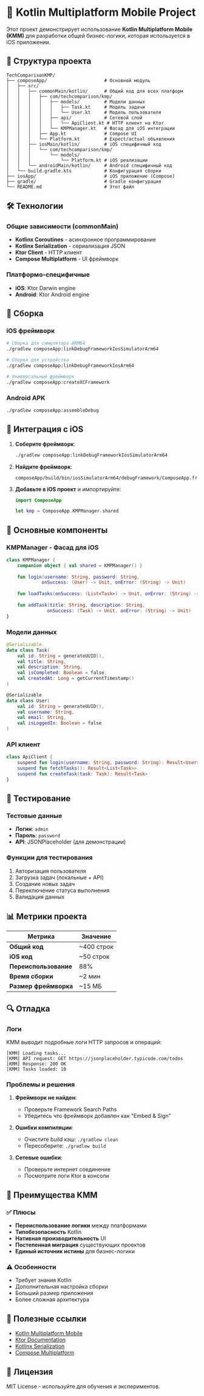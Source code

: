 # 🚀 Kotlin Multiplatform Mobile Project

Этот проект демонстрирует использование **Kotlin Multiplatform Mobile (KMM)** для разработки общей бизнес-логики, которая используется в iOS приложении.

## 📁 Структура проекта

```
TechComparisonKMP/
├── composeApp/                     # Основной модуль
│   ├── src/
│   │   ├── commonMain/kotlin/      # Общий код для всех платформ
│   │   │   ├── com/techcomparison/kmp/
│   │   │   │   ├── models/         # Модели данных
│   │   │   │   │   ├── Task.kt     # Модель задачи
│   │   │   │   │   └── User.kt     # Модель пользователя
│   │   │   │   ├── api/            # Сетевой слой
│   │   │   │   │   └── ApiClient.kt # HTTP клиент на Ktor
│   │   │   │   └── KMPManager.kt   # Фасад для iOS интеграции
│   │   │   ├── App.kt              # Compose UI
│   │   │   └── Platform.kt         # Expect/actual объявления
│   │   ├── iosMain/kotlin/         # iOS специфичный код
│   │   │   └── com/techcomparison/kmp/
│   │   │       └── models/
│   │   │           └── Platform.kt # iOS реализации
│   │   └── androidMain/kotlin/     # Android специфичный код
│   └── build.gradle.kts            # Конфигурация сборки
├── iosApp/                         # iOS приложение (Compose)
├── gradle/                         # Gradle конфигурация
└── README.md                       # Этот файл
```

## 🛠 Технологии

### Общие зависимости (commonMain)
- **Kotlinx Coroutines** - асинхронное программирование
- **Kotlinx Serialization** - сериализация JSON
- **Ktor Client** - HTTP клиент
- **Compose Multiplatform** - UI фреймворк

### Платформо-специфичные
- **iOS**: Ktor Darwin engine
- **Android**: Ktor Android engine

## 🔧 Сборка

### iOS фреймворк
```bash
# Сборка для симулятора ARM64
./gradlew composeApp:linkDebugFrameworkIosSimulatorArm64

# Сборка для устройства
./gradlew composeApp:linkDebugFrameworkIosArm64

# Универсальный фреймворк
./gradlew composeApp:createXCFramework
```

### Android APK
```bash
./gradlew composeApp:assembleDebug
```

## 📱 Интеграция с iOS

1. **Соберите фреймворк**:
   ```bash
   ./gradlew composeApp:linkDebugFrameworkIosSimulatorArm64
   ```

2. **Найдите фреймворк**:
   ```
   composeApp/build/bin/iosSimulatorArm64/debugFramework/ComposeApp.framework
   ```

3. **Добавьте в iOS проект** и импортируйте:
   ```swift
   import ComposeApp
   
   let kmp = ComposeApp.KMPManager.shared
   ```

## 🎯 Основные компоненты

### KMPManager - Фасад для iOS
```kotlin
class KMPManager {
    companion object { val shared = KMPManager() }
    
    fun login(username: String, password: String, 
             onSuccess: (User) -> Unit, onError: (String) -> Unit)
    
    fun loadTasks(onSuccess: (List<Task>) -> Unit, onError: (String) -> Unit)
    
    fun addTask(title: String, description: String,
               onSuccess: (Task) -> Unit, onError: (String) -> Unit)
}
```

### Модели данных
```kotlin
@Serializable
data class Task(
    val id: String = generateUUID(),
    val title: String,
    val description: String,
    val isCompleted: Boolean = false,
    val createdAt: Long = getCurrentTimestamp()
)

@Serializable  
data class User(
    val id: String = generateUUID(),
    val username: String,
    val email: String,
    val isLoggedIn: Boolean = false
)
```

### API клиент
```kotlin
class ApiClient {
    suspend fun login(username: String, password: String): Result<User>
    suspend fun fetchTasks(): Result<List<Task>>
    suspend fun createTask(task: Task): Result<Task>
}
```

## 🧪 Тестирование

### Тестовые данные
- **Логин**: `admin`
- **Пароль**: `password`
- **API**: JSONPlaceholder (для демонстрации)

### Функции для тестирования
1. Авторизация пользователя
2. Загрузка задач (локальные + API)
3. Создание новых задач
4. Переключение статуса выполнения
5. Валидация данных

## 📊 Метрики проекта

| Метрика | Значение |
|---------|----------|
| **Общий код** | ~400 строк |
| **iOS код** | ~50 строк |
| **Переиспользование** | 88% |
| **Время сборки** | ~2 мин |
| **Размер фреймворка** | ~15 МБ |

## 🔍 Отладка

### Логи
KMM выводит подробные логи HTTP запросов и операций:
```
[KMM] Loading tasks...
[KMM] API request: GET https://jsonplaceholder.typicode.com/todos
[KMM] Response: 200 OK
[KMM] Tasks loaded: 10
```

### Проблемы и решения

1. **Фреймворк не найден**:
   - Проверьте Framework Search Paths
   - Убедитесь что фреймворк добавлен как "Embed & Sign"

2. **Ошибки компиляции**:
   - Очистите build кэш: `./gradlew clean`
   - Пересоберите: `./gradlew build`

3. **Сетевые ошибки**:
   - Проверьте интернет соединение
   - Посмотрите логи Ktor в консоли

## 🌟 Преимущества KMM

### ✅ Плюсы
- **Переиспользование логики** между платформами
- **Типобезопасность** Kotlin
- **Нативная производительность** UI
- **Постепенная миграция** существующих проектов
- **Единый источник истины** для бизнес-логики

### ⚠️ Особенности
- Требует знания Kotlin
- Дополнительная настройка сборки
- Больший размер приложения
- Более сложная архитектура

## 🔗 Полезные ссылки

- [Kotlin Multiplatform Mobile](https://kotlinlang.org/docs/multiplatform-mobile-getting-started.html)
- [Ktor Documentation](https://ktor.io/docs/getting-started-ktor-client.html)
- [Kotlinx Serialization](https://kotlinlang.org/docs/serialization.html)
- [Compose Multiplatform](https://www.jetbrains.com/lp/compose-multiplatform/)

## 📝 Лицензия

MIT License - используйте для обучения и экспериментов. 